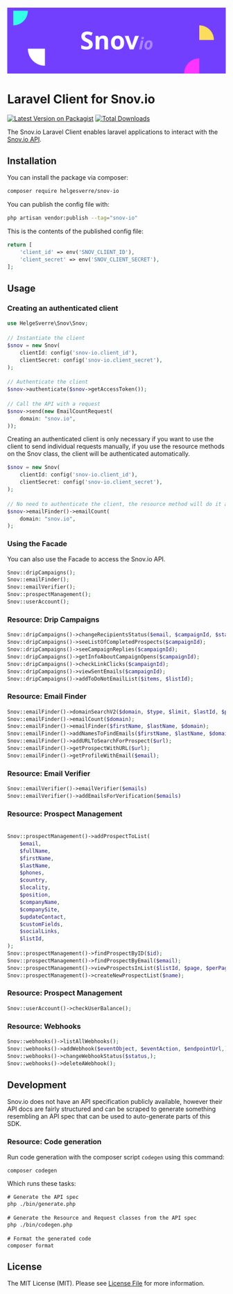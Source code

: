 <p align="center"><img src="./art/header.png"></p>

# Laravel Client for Snov.io

[![Latest Version on Packagist](https://img.shields.io/packagist/v/helgesverre/snov-io.svg?style=flat-square)](https://packagist.org/packages/helgesverre/snov-io)
[![Total Downloads](https://img.shields.io/packagist/dt/helgesverre/snov-io.svg?style=flat-square)](https://packagist.org/packages/helgesverre/snov-io)

The Snov.io Laravel Client enables laravel applications to interact with the [Snov.io API](https://snov.io/api).

## Installation

You can install the package via composer:

```bash
composer require helgesverre/snov-io
```

You can publish the config file with:

```bash
php artisan vendor:publish --tag="snov-io"
```

This is the contents of the published config file:

```php
return [
    'client_id' => env('SNOV_CLIENT_ID'),
    'client_secret' => env('SNOV_CLIENT_SECRET'),
];
```

## Usage

### Creating an authenticated client

```php
use HelgeSverre\Snov\Snov;

// Instantiate the client
$snov = new Snov(
    clientId: config('snov-io.client_id'),
    clientSecret: config('snov-io.client_secret'),
);

// Authenticate the client
$snov->authenticate($snov->getAccessToken());

// Call the API with a request
$snov->send(new EmailCountRequest(
    domain: "snov.io",
));
```

Creating an authenticated client is only necessary if you want to use the client to send individual requests manually,
if you use the resource methods on the Snov class, the client will be authenticated automatically.

```php
$snov = new Snov(
    clientId: config('snov-io.client_id'),
    clientSecret: config('snov-io.client_secret'),
);

// No need to authenticate the client, the resource method will do it automatically
$snov->emailFinder()->emailCount(
    domain: "snov.io",
);
```

### Using the Facade

You can also use the Facade to access the Snov.io API.

```php
Snov::dripCampaigns();
Snov::emailFinder();
Snov::emailVerifier();
Snov::prospectManagement();
Snov::userAccount();
```

### Resource: Drip Campaigns

```php
Snov::dripCampaigns()->changeRecipientsStatus($email, $campaignId, $status);
Snov::dripCampaigns()->seeListOfCompletedProspects($campaignId);
Snov::dripCampaigns()->seeCampaignReplies($campaignId);
Snov::dripCampaigns()->getInfoAboutCampaignOpens($campaignId);
Snov::dripCampaigns()->checkLinkClicks($campaignId);
Snov::dripCampaigns()->viewSentEmails($campaignId);
Snov::dripCampaigns()->addToDoNotEmailList($items, $listId);
```

### Resource: Email Finder

```php
Snov::emailFinder()->domainSearchV2($domain, $type, $limit, $lastId, $positions);
Snov::emailFinder()->emailCount($domain);
Snov::emailFinder()->emailFinder($firstName, $lastName, $domain);
Snov::emailFinder()->addNamesToFindEmails($firstName, $lastName, $domain);
Snov::emailFinder()->addURLToSearchForProspect($url);
Snov::emailFinder()->getProspectWithURL($url);
Snov::emailFinder()->getProfileWithEmail($email);
```

### Resource: Email Verifier

```php
Snov::emailVerifier()->emailVerifier($emails)
Snov::emailVerifier()->addEmailsForVerification($emails)
```

### Resource: Prospect Management

```php

Snov::prospectManagement()->addProspectToList(
    $email,
    $fullName,
    $firstName,
    $lastName,
    $phones,
    $country,
    $locality,
    $position,
    $companyName,
    $companySite,
    $updateContact,
    $customFields,
    $socialLinks,
    $listId,
);
Snov::prospectManagement()->findProspectByID($id);
Snov::prospectManagement()->findProspectByEmail($email);
Snov::prospectManagement()->viewProspectsInList($listId, $page, $perPage);
Snov::prospectManagement()->createNewProspectList($name);
```

### Resource: Prospect Management

```php
Snov::userAccount()->checkUserBalance();
```

### Resource: Webhooks

```php
Snov::webhooks()->listAllWebhooks();
Snov::webhooks()->addWebhook($eventObject, $eventAction, $endpointUrl,);
Snov::webhooks()->changeWebhookStatus($status,);
Snov::webhooks()->deleteAWebhook();
```

## Development

Snov.io does not have an API specification publicly available, however their API docs are fairly structured and can be
scraped to generate something resembling an API spec that can be used to auto-generate parts of this SDK.

### Resource: Code generation

Run code generation with the composer script `codegen` using this command:

```shell
composer codegen 
```

Which runs these tasks:

```shell
# Generate the API spec
php ./bin/generate.php

# Generate the Resource and Request classes from the API spec
php ./bin/codegen.php

# Format the generated code
composer format 
```

## License

The MIT License (MIT). Please see [License File](LICENSE.md) for more information.

